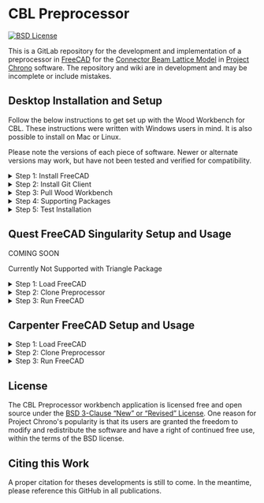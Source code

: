 # CBL Preprocessor

&#x20;[![BSD License](http://www.projectchrono.org/assets/logos/chrono-bsd.svg)](https://github.com/Cusatis-Computational-Services/CBL-preprocesser/blob/main/LICENSE)

This is a GitLab repository for the development and implementation of a preprocessor in [FreeCAD](https://www.freecadweb.org/) for the [Connector Beam Lattice Model](https://github.com/Cusatis-Computational-Services/CBL-chrono) in [Project Chrono](https://www.projectchrono.org) software. The repository and wiki are in development and may be incomplete or include mistakes.


## Desktop Installation and Setup

Follow the below instructions to get set up with the Wood Workbench for CBL. These instructions were written with Windows users in mind. It is also possible to install on Mac or Linux.

Please note the versions of each piece of software. Newer or alternate versions may work, but have not been tested and verified for compatibility.

<details>

<summary>Step 1: Install FreeCAD</summary>

Install the latest version of FreeCAD (use at least version 0.20.2). The download is available for free:

[https://www.freecadweb.org/downloads.php](https://www.freecadweb.org/downloads.php)

</details>

<details>

<summary>Step 2: Install Git Client</summary>

Any Git client can be used to push and pull from the GitHub. Two well-supported options are Github Desktop or Sourcetree.

[https://desktop.github.com/download/](https://desktop.github.com/download/)

[https://www.sourcetreeapp.com/](https://www.sourcetreeapp.com/)

Instructions below will cover these two options, though any client may work, as well as cloning via command line.

</details>

<details>

<summary>Step 3: Pull Wood Workbench</summary>

We recommend pulling the GitHub directly into the FreeCAD workbench directory. Otherwise if you pull to another location then you will need to copy the pulled files to the appropriate directory. On a Windows system this is likely under **C:\Users\\\<usr>\AppData\Roaming\FreeCAD\Mod**, where **\<usr>** is the system user.

1. Github Dekstop
* Open Github Desktop
* Select **File** > **Clone repository**
* Select "**URL**"
* Enter https://github.com/Cusatis-Computational-Services/CBL-preprocesser as the source URL.
* Paste the FreeCAD Mod path for the local path (or click **Choose** to browse to that path). If not already existing, a new folder called CBL-preprocessor should be created in this location.
* Click "**Clone**"

2. Sourcetree
* Open Sourcetree
* Select **File** > **Clone / New...**
* Select "**Remote**" and "**Add an account...**"
* For "Hosting Service" select "**GitHub**". For "Authentication" select "**OAuth**"
* Click on "**Refresh OAuth Token**" and login to GitHub and allow Sourcetree in the browser window that opens
* Click **Ok** in Sourcetree. Then "**CBL-preprocesser**" should populate on the right side of the window. If it doesn't, you may need to click refresh.
* Select "**CBL-preprocesser**" and click "**Clone**"
* When filling out the clone window, be sure to place the repository in the FreeCAD Mod path as noted above.
* Click "**Clone**"


</details>

<details>

<summary>Step 4: Supporting Packages</summary>

The Wood Workbench also requires the Triangle and Shapely python packages installed to the FreeCAD environment. 

* Navigate to **C:\Program Files\FreeCAD 0.21\bin** and open a terminal at this location.
* Run ``.\python.exe -m pip install triangle shapely``

</details>

<details>

<summary>Step 5: Test Installation</summary>

Verify that everything is installed properly by opening FreeCAD. 

* Select the Wood Workbench from the workbench dropdown menu. 
* Select the particle icon (this should be the only workbench-specific button).
* Run the workbench in debug mode by scrolling to the bottom without changing any parameters and click **Generate Model**. 

If no errors appear during this process, the workbench is installed correctly.

</details>


## Quest FreeCAD Singularity Setup and Usage

COMING SOON

Currently Not Supported with Triangle Package

<details>
<summary>Step 1: Load FreeCAD</summary>

Run FreeCAD using following command:

>singularity exec -B /projects:/projects -B /software:/software -B /home:/home /hpc/software/freecad/0.21.2/freecad_23.10.sif freecad $@.

</details>


<details>
<summary>Step 2: Clone Preprocessor</summary>

After opening FreeCAD, from tools menu find Addon Manager and install Plot Workbench. Then, open the python panel inside FreeCAD and run following command:

>App.getUserAppDataDir()

This command gives you the path where you need to clone CBL preprocessor. The path for new module should be similar to "/home/NETID/.local/share/FreeCAD/Mod/", with NETID replaced with your netID

Copy the repo folder to this location.

</details>


<details>
<summary>Step 3: Run FreeCAD</summary>

You can run the freecad using following command (replace NETID with your netID):

>module load singularity
>singularity exec --env PATH=/usr/local/bin:/usr/bin:/bin: -B /projects:/projects -B /software:/software -B /home/NETID:/home/NETID /hpc/software/freecad/0.21.2/freecad_23.10.sif  freecad $@

</details>

## Carpenter FreeCAD Setup and Usage

<details>
<summary>Step 1: Load FreeCAD</summary>

Coming Soon

</details>

<details>
<summary>Step 2: Clone Preprocessor</summary>

Coming Soon

</details>

<details>
<summary>Step 3: Run FreeCAD</summary>

Coming Soon

</details>

## License

The CBL Preprocessor workbench application is licensed free and open source under the [BSD 3-Clause “New” or “Revised” License](https://choosealicense.com/licenses/bsd-3-clause/). One reason for Project Chrono's popularity is that its users are granted the freedom to modify and redistribute the software and have a right of continued free use, within the terms of the BSD license.


## Citing this Work

A proper citation for theses developments is still to come. In the meantime, please reference this GitHub in all publications.
